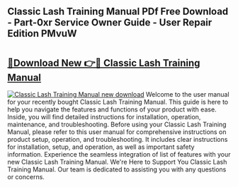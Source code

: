 ## Classic Lash Training Manual PDf Free Download - Part-0xr Service Owner Guide - User Repair Edition PMvuW

# <h2><a href="http://cf18747.oget.top/?id=Classic+Lash+Training+Manual">🔗Download New 👉🔴 Classic Lash Training Manual</a></h2>

[![Classic Lash Training Manual new download](https://i.imgur.com/5g1atiW.png)](http://cf18747.oget.top/?id=Classic+Lash+Training+Manual)
Welcome to the user manual for your recently bought Classic Lash Training Manual. This guide is here to help you navigate the features and functions of your product with ease. Inside, you will find detailed instructions for installation, operation, maintenance, and troubleshooting. Before using your Classic Lash Training Manual, please refer to this user manual for comprehensive instructions on product setup, operation, and troubleshooting. It includes clear instructions for installation, setup, and operation, as well as important safety information. Experience the seamless integration of list of features with your new Classic Lash Training Manual. We're Here to Support You Classic Lash Training Manual. Our team is dedicated to assisting you with any questions or concerns.
